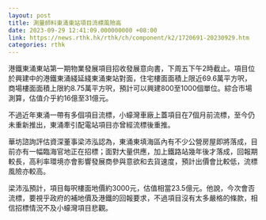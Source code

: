```yaml
---
layout: post
title: 測量師料東涌東站項目流標風險高
date: 2023-09-29 12:41:09.000000000 +08:00
link: https://news.rthk.hk/rthk/ch/component/k2/1720691-20230929.htm
categories: rthk
---
```


港鐵東涌東站第一期物業發展項目招收發展意向書，下周五下午2時截止。項目位於興建中的港鐵東涌綫延綫東涌東站對面，住宅樓面面積上限近69.6萬平方呎，商場樓面面積上限約8.75萬平方呎，預計可以興建800至1000個單位。綜合市場測算，估值介乎約16億至31億元。

不過近年東涌一帶有多個項目流標，小蠔灣車廠上蓋項目在7個月前流標，至今仍未重新推出，東涌牽引配電站項目亦曾經流標後重推。

華坊諮詢評估資深董事梁沛泓認為，東涌東填海區內有不少公營房屋即將落成，目前亦有一幅臨海官地正在招標；面對大量供應，加上鐵路站幾年後才落成，回報期較長，高利率環境亦會影響發展商參與意欲和去貨速度，預計出價會比較低，流標風險亦較高。

梁沛泓預計，項目每呎樓面地價約3000元，估值相當23.5億元。他說，今次會否流標，要視乎政府的補地價及港鐵的回報要求，不過項目沒有太多嚴格的條款，相信招標情況不及小蠔灣項目悲觀。
